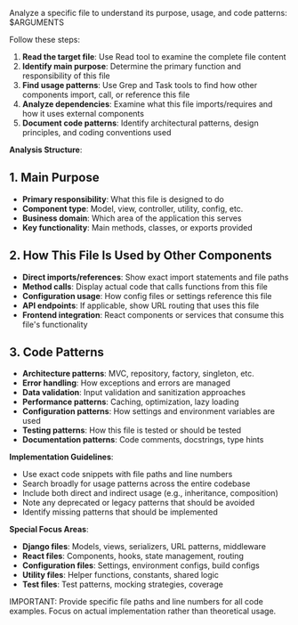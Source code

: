 Analyze a specific file to understand its purpose, usage, and code patterns: $ARGUMENTS

Follow these steps:
1. **Read the target file**: Use Read tool to examine the complete file content
2. **Identify main purpose**: Determine the primary function and responsibility of this file
3. **Find usage patterns**: Use Grep and Task tools to find how other components import, call, or reference this file
4. **Analyze dependencies**: Examine what this file imports/requires and how it uses external components
5. **Document code patterns**: Identify architectural patterns, design principles, and coding conventions used

**Analysis Structure**:

## 1. Main Purpose
- **Primary responsibility**: What this file is designed to do
- **Component type**: Model, view, controller, utility, config, etc.
- **Business domain**: Which area of the application this serves
- **Key functionality**: Main methods, classes, or exports provided

## 2. How This File Is Used by Other Components
- **Direct imports/references**: Show exact import statements and file paths
- **Method calls**: Display actual code that calls functions from this file
- **Configuration usage**: How config files or settings reference this file
- **API endpoints**: If applicable, show URL routing that uses this file
- **Frontend integration**: React components or services that consume this file's functionality

## 3. Code Patterns
- **Architecture patterns**: MVC, repository, factory, singleton, etc.
- **Error handling**: How exceptions and errors are managed
- **Data validation**: Input validation and sanitization approaches
- **Performance patterns**: Caching, optimization, lazy loading
- **Configuration patterns**: How settings and environment variables are used
- **Testing patterns**: How this file is tested or should be tested
- **Documentation patterns**: Code comments, docstrings, type hints

**Implementation Guidelines**:
- Use exact code snippets with file paths and line numbers
- Search broadly for usage patterns across the entire codebase
- Include both direct and indirect usage (e.g., inheritance, composition)
- Note any deprecated or legacy patterns that should be avoided
- Identify missing patterns that should be implemented

**Special Focus Areas**:
- **Django files**: Models, views, serializers, URL patterns, middleware
- **React files**: Components, hooks, state management, routing
- **Configuration files**: Settings, environment configs, build configs
- **Utility files**: Helper functions, constants, shared logic
- **Test files**: Test patterns, mocking strategies, coverage

IMPORTANT: Provide specific file paths and line numbers for all code examples. Focus on actual implementation rather than theoretical usage.
